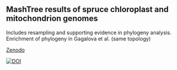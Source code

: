 ## MashTree results of spruce chloroplast and mitochondrion genomes

Includes resampling and supporting evidence in phylogeny analysis. Enrichment of phylogeny in Gagalova et al. (same topology)     


[Zenodo](10.5281/zenodo.6930566)      

[![DOI](https://zenodo.org/badge/DOI/10.5281/zenodo.6930566.svg)](https://doi.org/10.5281/zenodo.6930566)




